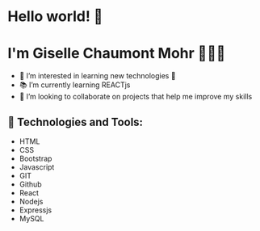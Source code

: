  <h1>Hello world! 💫</h1>
 <h1>I'm Giselle Chaumont Mohr 👋👩‍💻</h1>
 
 
<ul>
<li> 👀 I’m interested in learning new technologies 🤖 </li>
<li>📚 I’m currently learning REACTjs </li>
<li>💞️ I’m looking to collaborate on projects that help me improve my skills </li>
</ul>

<h2> 🔧 Technologies and Tools: </h2>
<ul>
<li> HTML </li>
<li> CSS </li>
<li> Bootstrap </li>
<li> Javascript </li>
<li> GIT </li>
<li> Github </li>
<li> React </li>
<li> Nodejs </li>
<li> Expressjs </li>
<li> MySQL </li>
</ul>

 

<!---
gisellechaumont/gisellechaumont is a ✨ special ✨ repository because its `README.md` (this file) appears on your GitHub profile.
You can click the Preview link to take a look at your changes.
--->
